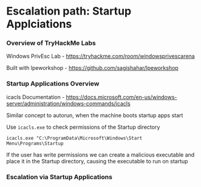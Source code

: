 # Escalation path: Startup Applciations

### Overview of TryHackMe Labs

Windows PrivEsc Lab - https://tryhackme.com/room/windowsprivescarena

Built with lpeworkshop - https://github.com/sagishahar/lpeworkshop

### Startup Applications Overview

icacls Documentation - https://docs.microsoft.com/en-us/windows-server/administration/windows-commands/icacls

Similar concept to autorun, when the machine boots startup apps start

Use `icacls.exe` to check permissions of the Startup directory

`icacls.exe "C:\ProgramData\Microsoft\Windows\Start Menu\Programs\Startup`

If the user has write permissions we can create a malicious executable and place it in the Startup directory,
causing the executable to run on startup

### Escalation via Startup Applications
